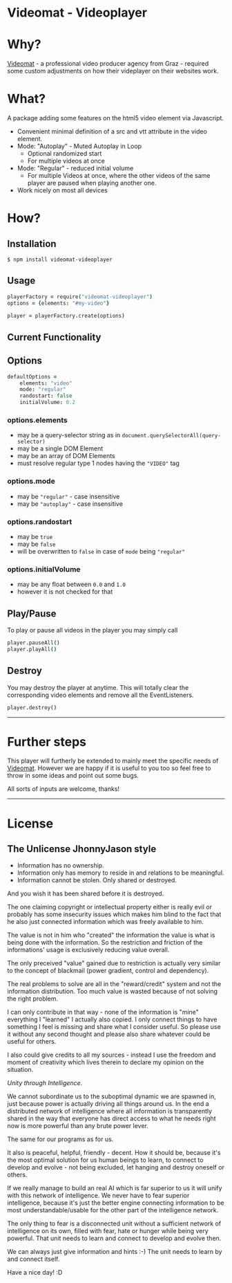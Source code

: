 # Videomat - Videoplayer 

# Why?
[Videomat](https://videomat.org/) - a professional video producer agency from Graz - required some custom adjustments on how their videplayer on their websites work.

# What?
A package adding some features on the html5 video element via Javascript.

- Convenient minimal definition of a src and vtt attribute in the video element.
- Mode: "Autoplay" - Muted Autoplay in Loop
    - Optional randomized start
    - For multiple videos at once
- Mode: "Regular" - reduced initial volume
    - For multiple Videos at once, where the other videos of the same player are paused when playing another one.
- Work nicely on most all devices

# How?

Installation
------------
```shell
$ npm install videomat-videoplayer
```

Usage
-----
```coffeescript
playerFactory = require("videomat-videoplayer")
options = {elements: "#my-video"}

player = playerFactory.create(options)

```

Current Functionality
---------------------

## Options

```coffeescript
defaultOptions =
    elements: "video"
    mode: "regular"
    randostart: false
    initialVolume: 0.2
```

### options.elements
- may be a query-selector string as in `document.querySelectorAll(query-selector)`
- may be a single DOM Element
- may be an array of DOM Elements
- must resolve regular type 1 nodes having the `"VIDEO"` tag
### options.mode
- may be `"regular"` - case insensitive
- may be `"autoplay"` - case insensitive
### options.randostart
- may be `true`
- may be `false`
- will be overwritten to `false` in case of `mode` being `"regular"`
### options.initialVolume
- may be any float between `0.0` and `1.0`
- however it is not checked for that


## Play/Pause
To play or pause all videos in the player you may simply call
```coffeescript
player.pauseAll()
player.playAll()
```

## Destroy
You may destroy the player at anytime. This will totally clear the corresponding video elements and remove all the EventListeners.

```coffeescript
player.destroy()
```


---

# Further steps

This player will furtherly be extended to mainly meet the specific needs of [Videomat](https://videomat.org/).
However we are happy if it is useful to you too so feel free to throw in some ideas and point out some bugs.

All sorts of inputs are welcome, thanks!

---

# License

## The Unlicense JhonnyJason style

- Information has no ownership.
- Information only has memory to reside in and relations to be meaningful.
- Information cannot be stolen. Only shared or destroyed.

And you wish it has been shared before it is destroyed.

The one claiming copyright or intellectual property either is really evil or probably has some insecurity issues which makes him blind to the fact that he also just connected information which was freely available to him.

The value is not in him who "created" the information the value is what is being done with the information.
So the restriction and friction of the informations' usage is exclusively reducing value overall.

The only preceived "value" gained due to restriction is actually very similar to the concept of blackmail (power gradient, control and dependency).

The real problems to solve are all in the "reward/credit" system and not the information distribution. Too much value is wasted because of not solving the right problem.

I can only contribute in that way - none of the information is "mine" everything I "learned" I actually also copied.
I only connect things to have something I feel is missing and share what I consider useful. So please use it without any second thought and please also share whatever could be useful for others. 

I also could give credits to all my sources - instead I use the freedom and moment of creativity which lives therein to declare my opinion on the situation. 

*Unity through Intelligence.*

We cannot subordinate us to the suboptimal dynamic we are spawned in, just because power is actually driving all things around us.
In the end a distributed network of intelligence where all information is transparently shared in the way that everyone has direct access to what he needs right now is more powerful than any brute power lever.

The same for our programs as for us.

It also is peaceful, helpful, friendly - decent. How it should be, because it's the most optimal solution for us human beings to learn, to connect to develop and evolve - not being excluded, let hanging and destroy oneself or others.

If we really manage to build an real AI which is far superior to us it will unify with this network of intelligence.
We never have to fear superior intelligence, because it's just the better engine connecting information to be most understandable/usable for the other part of the intelligence network.

The only thing to fear is a disconnected unit without a sufficient network of intelligence on its own, filled with fear, hate or hunger while being very powerful. That unit needs to learn and connect to develop and evolve then.

We can always just give information and hints :-) The unit needs to learn by and connect itself.

Have a nice day! :D